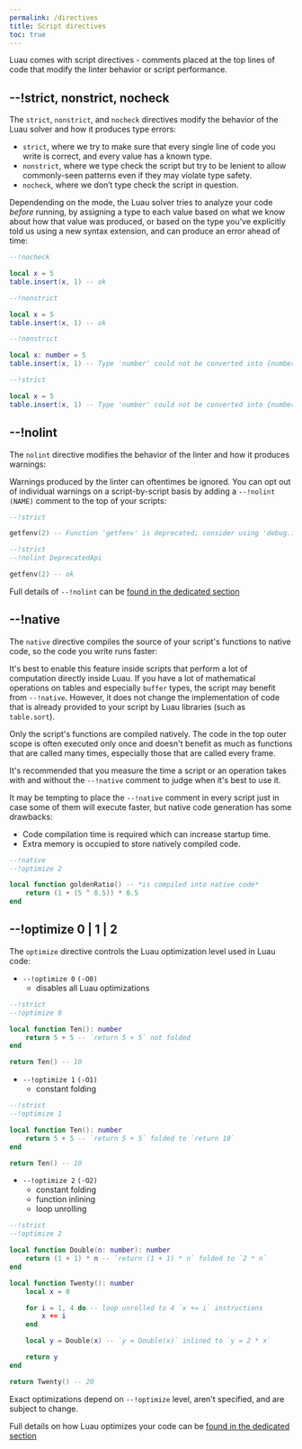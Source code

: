 ```yaml
---
permalink: /directives
title: Script directives
toc: true
---
```


[comment]: <> (please delete)
[comment]: <> (info on this page was pieced together from several devforum posts and oss messages from zeuxcg [🐐] and WheretIB [🐐] and reputable oss community members [🐐])
[comment]: <> (apologies if any info is outdated or was lost in translation)

Luau comes with script directives - comments placed at the top lines of code that modify the linter behavior or script performance.

## --!strict, nonstrict, nocheck

The `strict`, `nonstrict`, and `nocheck` directives modify the behavior of the Luau solver and how it produces type errors:

- `strict`, where we try to make sure that every single line of code you write is correct, and every value has a known type.
- `nonstrict`, where we type check the script but try to be lenient to allow commonly-seen patterns even if they may violate type safety.
- `nocheck`, where we don’t type check the script in question.

Dependending on the mode, the Luau solver tries to analyze your code *before* running, by assigning a type to each value based on what we know about how that value was produced, or based on the type you’ve explicitly told us using a new syntax extension, and can produce an error ahead of time:

```lua
--!nocheck

local x = 5
table.insert(x, 1) -- ok
```

```lua
--!nonstrict

local x = 5
table.insert(x, 1) -- ok
```

```lua
--!nonstrict

local x: number = 5
table.insert(x, 1) -- Type 'number' could not be converted into {number}
```

```lua
--!strict

local x = 5
table.insert(x, 1) -- Type 'number' could not be converted into {number}
```

## --!nolint

The `nolint` directive modifies the behavior of the linter and how it produces warnings:

Warnings produced by the linter can oftentimes be ignored. You can opt out of individual warnings on a script-by-script basis by adding a `--!nolint (NAME)` comment to the top of your scripts:

```lua
--!strict

getfenv(2) -- Function 'getfenv' is deprecated; consider using 'debug.info' instead
```

```lua
--!strict
--!nolint DeprecatedApi

getfenv(2) -- ok
```

Full details of `--!nolint` can be [found in the dedicated section](lint)

## --!native

The `native` directive compiles the source of your script's functions to native code, so the code you write runs faster:

It's best to enable this feature inside scripts that perform a lot of computation directly inside Luau. If you have a lot of mathematical operations on tables and especially `buffer` types, the script may benefit from `--!native`. However, it does not change the implementation of code that is already provided to your script by Luau libraries (such as `table.sort`).

Only the script's functions are compiled natively. The code in the top outer scope is often executed only once and doesn't benefit as much as functions that are called many times, especially those that are called every frame.

It's recommended that you measure the time a script or an operation takes with and without the `--!native` comment to judge when it's best to use it.

It may be tempting to place the `--!native` comment in every script just in case some of them will execute faster, but native code generation has some drawbacks:

- Code compilation time is required which can increase startup time.
- Extra memory is occupied to store natively compiled code.

```lua
--!native
--!optimize 2

local function goldenRatio() -- *is compiled into native code*
	return (1 + (5 ^ 0.5)) * 0.5
end
```

## --!optimize 0 | 1 | 2

The `optimize` directive controls the Luau optimization level used in Luau code:

- `--!optimize 0` `(-O0)`
	- disables all Luau optimizations

```lua
--!strict
--!optimize 0

local function Ten(): number
	return 5 + 5 -- `return 5 + 5` not folded
end

return Ten() -- 10
```

- `--!optimize 1` `(-O1)`
	- constant folding

```lua
--!strict
--!optimize 1

local function Ten(): number
	return 5 + 5 -- `return 5 + 5` folded to `return 10`
end

return Ten() -- 10
```

- `--!optimize 2` `(-O2)`
	- constant folding
	- function inlining
	- loop unrolling

```lua
--!strict
--!optimize 2

local function Double(n: number): number
	return (1 + 1) * n -- `return (1 + 1) * n` folded to `2 * n`
end

local function Twenty(): number
	local x = 0

	for i = 1, 4 do -- loop unrolled to 4 `x += i` instructions
		x += i
	end

	local y = Double(x) -- `y = Double(x)` inlined to `y = 2 * x`

	return y
end

return Twenty() -- 20
```

Exact optimizations depend on `--!optimize` level, aren't specified, and are subject to change.

Full details on how Luau optimizes your code can be [found in the dedicated section](performance)